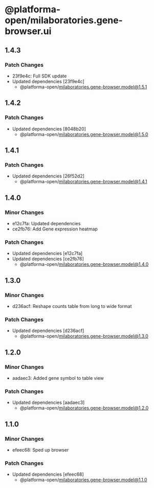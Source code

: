# @platforma-open/milaboratories.gene-browser.ui

## 1.4.3

### Patch Changes

- 23f9e4c: Full SDK update
- Updated dependencies [23f9e4c]
  - @platforma-open/milaboratories.gene-browser.model@1.5.1

## 1.4.2

### Patch Changes

- Updated dependencies [8048b20]
  - @platforma-open/milaboratories.gene-browser.model@1.5.0

## 1.4.1

### Patch Changes

- Updated dependencies [26f52d2]
  - @platforma-open/milaboratories.gene-browser.model@1.4.1

## 1.4.0

### Minor Changes

- e12c7fa: Updated dependencies
- ce2fb76: Add Gene expression heatmap

### Patch Changes

- Updated dependencies [e12c7fa]
- Updated dependencies [ce2fb76]
  - @platforma-open/milaboratories.gene-browser.model@1.4.0

## 1.3.0

### Minor Changes

- d236acf: Reshape counts table from long to wide format

### Patch Changes

- Updated dependencies [d236acf]
  - @platforma-open/milaboratories.gene-browser.model@1.3.0

## 1.2.0

### Minor Changes

- aadaec3: Added gene symbol to table view

### Patch Changes

- Updated dependencies [aadaec3]
  - @platforma-open/milaboratories.gene-browser.model@1.2.0

## 1.1.0

### Minor Changes

- efeec68: Sped up browser

### Patch Changes

- Updated dependencies [efeec68]
  - @platforma-open/milaboratories.gene-browser.model@1.1.0
